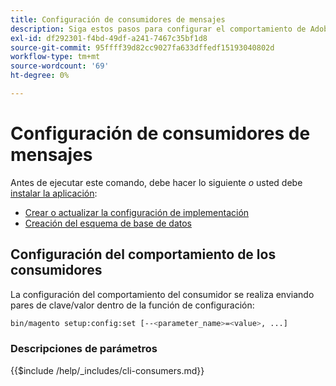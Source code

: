 ```yaml
---
title: Configuración de consumidores de mensajes
description: Siga estos pasos para configurar el comportamiento de Adobe Commerce o de los consumidores de cola de mensajes del Magento Open Source.
exl-id: df292301-f4bd-49df-a241-7467c35bf1d8
source-git-commit: 95ffff39d82cc9027fa633dffedf15193040802d
workflow-type: tm+mt
source-wordcount: '69'
ht-degree: 0%

---
```


# Configuración de consumidores de mensajes

Antes de ejecutar este comando, debe hacer lo siguiente *o* usted debe [instalar la aplicación](../advanced.md):

* [Crear o actualizar la configuración de implementación](deployment.md)
* [Creación del esquema de base de datos](database.md)

## Configuración del comportamiento de los consumidores

La configuración del comportamiento del consumidor se realiza enviando pares de clave/valor dentro de la función de configuración:

```bash
bin/magento setup:config:set [--<parameter_name>=<value>, ...]
```

### Descripciones de parámetros

{{$include /help/_includes/cli-consumers.md}}
